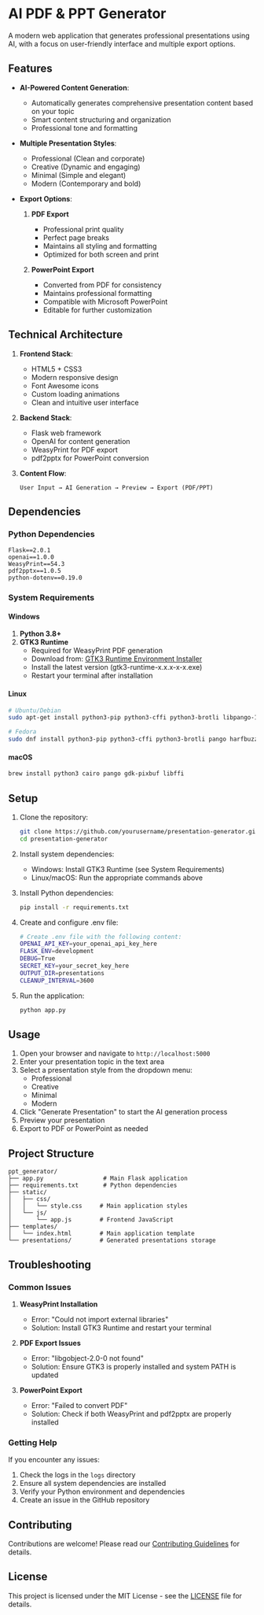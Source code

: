# AI PDF & PPT Generator

A modern web application that generates professional presentations using AI, with a focus on user-friendly interface and multiple export options.

## Features

- **AI-Powered Content Generation**: 
  - Automatically generates comprehensive presentation content based on your topic
  - Smart content structuring and organization
  - Professional tone and formatting

- **Multiple Presentation Styles**: 
  - Professional (Clean and corporate)
  - Creative (Dynamic and engaging)
  - Minimal (Simple and elegant)
  - Modern (Contemporary and bold)

- **Export Options**:
  1. **PDF Export**
     - Professional print quality
     - Perfect page breaks
     - Maintains all styling and formatting
     - Optimized for both screen and print
  
  2. **PowerPoint Export**
     - Converted from PDF for consistency
     - Maintains professional formatting
     - Compatible with Microsoft PowerPoint
     - Editable for further customization

## Technical Architecture

1. **Frontend Stack**:
   - HTML5 + CSS3
   - Modern responsive design
   - Font Awesome icons
   - Custom loading animations
   - Clean and intuitive user interface

2. **Backend Stack**:
   - Flask web framework
   - OpenAI for content generation
   - WeasyPrint for PDF export
   - pdf2pptx for PowerPoint conversion

3. **Content Flow**:
   ```
   User Input → AI Generation → Preview → Export (PDF/PPT)
   ```

## Dependencies

### Python Dependencies
```
Flask==2.0.1
openai==1.0.0
WeasyPrint==54.3
pdf2pptx==1.0.5
python-dotenv==0.19.0
```

### System Requirements

#### Windows
1. **Python 3.8+**
2. **GTK3 Runtime**
   - Required for WeasyPrint PDF generation
   - Download from: [GTK3 Runtime Environment Installer](https://github.com/tschoonj/GTK-for-Windows-Runtime-Environment-Installer/releases)
   - Install the latest version (gtk3-runtime-x.x.x-x-x.exe)
   - Restart your terminal after installation

#### Linux
```bash
# Ubuntu/Debian
sudo apt-get install python3-pip python3-cffi python3-brotli libpango-1.0-0 libharfbuzz0b libpangoft2-1.0-0

# Fedora
sudo dnf install python3-pip python3-cffi python3-brotli pango harfbuzz
```

#### macOS
```bash
brew install python3 cairo pango gdk-pixbuf libffi
```

## Setup

1. Clone the repository:
   ```bash
   git clone https://github.com/yourusername/presentation-generator.git
   cd presentation-generator
   ```

2. Install system dependencies:
   - Windows: Install GTK3 Runtime (see System Requirements)
   - Linux/macOS: Run the appropriate commands above

3. Install Python dependencies:
   ```bash
   pip install -r requirements.txt
   ```

4. Create and configure .env file:
   ```bash
   # Create .env file with the following content:
   OPENAI_API_KEY=your_openai_api_key_here
   FLASK_ENV=development
   DEBUG=True
   SECRET_KEY=your_secret_key_here
   OUTPUT_DIR=presentations
   CLEANUP_INTERVAL=3600
   ```

5. Run the application:
   ```bash
   python app.py
   ```

## Usage

1. Open your browser and navigate to `http://localhost:5000`
2. Enter your presentation topic in the text area
3. Select a presentation style from the dropdown menu:
   - Professional
   - Creative
   - Minimal
   - Modern
4. Click "Generate Presentation" to start the AI generation process
5. Preview your presentation
6. Export to PDF or PowerPoint as needed

## Project Structure

```
ppt_generator/
├── app.py                 # Main Flask application
├── requirements.txt       # Python dependencies
├── static/
│   ├── css/
│   │   └── style.css     # Main application styles
│   └── js/
│       └── app.js        # Frontend JavaScript
├── templates/
│   └── index.html        # Main application template
└── presentations/        # Generated presentations storage
```

## Troubleshooting

### Common Issues

1. **WeasyPrint Installation**
   - Error: "Could not import external libraries"
   - Solution: Install GTK3 Runtime and restart your terminal

2. **PDF Export Issues**
   - Error: "libgobject-2.0-0 not found"
   - Solution: Ensure GTK3 is properly installed and system PATH is updated

3. **PowerPoint Export**
   - Error: "Failed to convert PDF"
   - Solution: Check if both WeasyPrint and pdf2pptx are properly installed

### Getting Help
If you encounter any issues:
1. Check the logs in the `logs` directory
2. Ensure all system dependencies are installed
3. Verify your Python environment and dependencies
4. Create an issue in the GitHub repository

## Contributing

Contributions are welcome! Please read our [Contributing Guidelines](CONTRIBUTING.md) for details.

## License

This project is licensed under the MIT License - see the [LICENSE](LICENSE) file for details. 